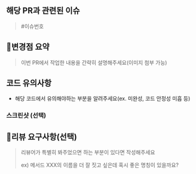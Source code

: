 ## 해당 PR과 관련된 이슈
> #이슈번호

## 변경점 요약
> 이번 PR에서 작업한 내용을 간략히 설명해주세요(이미지 첨부 가능)

## 코드 유의사항
- 해당 코드에서 유의해야하는 부분을 알려주세요(ex. 미완성, 코드 안정성 미흡 등)

### 스크린샷 (선택)

## 💬리뷰 요구사항(선택)

> 리뷰어가 특별히 봐주었으면 하는 부분이 있다면 작성해주세요
>
> ex) 메서드 XXX의 이름을 더 잘 짓고 싶은데 혹시 좋은 명칭이 있을까요?
